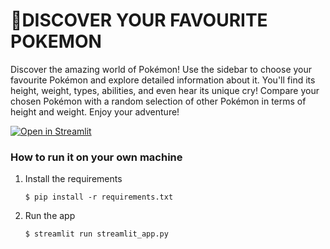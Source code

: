 # 🧭DISCOVER YOUR FAVOURITE POKEMON

Discover the amazing world of Pokémon!
Use the sidebar to choose your favourite Pokémon and explore detailed information about it. You'll find its height, weight, types, abilities, and even hear its unique cry! Compare your chosen Pokémon with a random selection of other Pokémon in terms of height and weight. Enjoy your adventure! 

[![Open in Streamlit](https://static.streamlit.io/badges/streamlit_badge_black_white.svg)](https://mypokemon-demm.streamlit.app/)

### How to run it on your own machine

1. Install the requirements

   ```
   $ pip install -r requirements.txt
   ```

2. Run the app

   ```
   $ streamlit run streamlit_app.py
   ```
